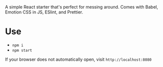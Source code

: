 A simple React starter that's perfect for messing around. Comes with Babel, Emotion CSS in JS, ESlint, and Prettier.

# Use

- `npm i`
- `npm start`

If your browser does not automatically open, visit `http://localhost:8080`
